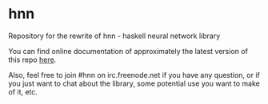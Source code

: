 hnn
===

Repository for the rewrite of hnn - haskell neural network library

You can find online documentation of approximately the latest version of this repo [here](http://alpmestan.com/hnn/doc/).

Also, feel free to join #hnn on irc.freenode.net if you have any question, or if you just want to chat about the library, some potential use you want to make of it, etc.